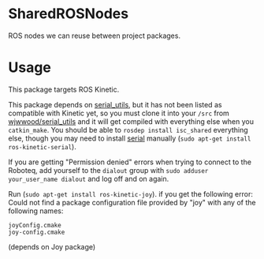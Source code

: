 # SharedROSNodes
ROS nodes we can reuse between project packages.

# Usage
This package targets ROS Kinetic.

This package depends on [serial_utils](http://wiki.ros.org/serial_utils), but it has not been listed as compatible with Kinetic yet, so you must clone it into your `/src` from [wjwwood/serial_utils](https://github.com/wjwwood/serial_utils) and it will get compiled with everything else when you `catkin_make`. You should be able to `rosdep install isc_shared` everything else, though you may need to install [serial](http://wiki.ros.org/serial) manually (`sudo apt-get install ros-kinetic-serial`).

If you are getting "Permission denied" errors when trying to connect to the Roboteq, add yourself to the `dialout` group with `sudo adduser your_user_name dialout` and log off and on again.

Run (`sudo apt-get install ros-kinetic-joy`). if you get the following error:   Could not find a package configuration file provided by "joy" with any of
  the following names:

    joyConfig.cmake
    joy-config.cmake
    
(depends on Joy package)
